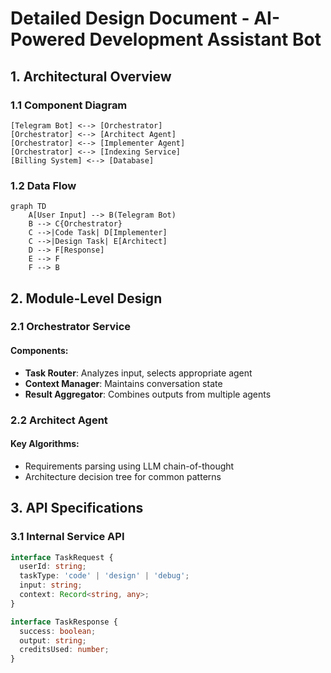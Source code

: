 # Detailed Design Document - AI-Powered Development Assistant Bot

## 1. Architectural Overview
### 1.1 Component Diagram
```plantuml
[Telegram Bot] <--> [Orchestrator]
[Orchestrator] <--> [Architect Agent]
[Orchestrator] <--> [Implementer Agent]
[Orchestrator] <--> [Indexing Service]
[Billing System] <--> [Database]
```

### 1.2 Data Flow
```mermaid
graph TD
    A[User Input] --> B(Telegram Bot)
    B --> C{Orchestrator}
    C -->|Code Task| D[Implementer]
    C -->|Design Task| E[Architect]
    D --> F[Response]
    E --> F
    F --> B
```

## 2. Module-Level Design
### 2.1 Orchestrator Service
#### Components:
- **Task Router**: Analyzes input, selects appropriate agent
- **Context Manager**: Maintains conversation state
- **Result Aggregator**: Combines outputs from multiple agents

### 2.2 Architect Agent
#### Key Algorithms:
- Requirements parsing using LLM chain-of-thought
- Architecture decision tree for common patterns

## 3. API Specifications
### 3.1 Internal Service API
```typescript
interface TaskRequest {
  userId: string;
  taskType: 'code' | 'design' | 'debug';
  input: string;
  context: Record<string, any>;
}

interface TaskResponse {
  success: boolean;
  output: string;
  creditsUsed: number;
}